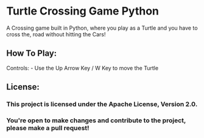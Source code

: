 # Turtle Crossing Game Python

A Crossing game built in Python, where you play as a Turtle and you have to cross the, road without hitting the Cars!

## How To Play:
Controls:
    - Use the Up Arrow Key / W Key to move the Turtle

## License:

### This project is licensed under the Apache License, Version 2.0. 
### You're open to make changes and contribute to the project, please make a pull request!